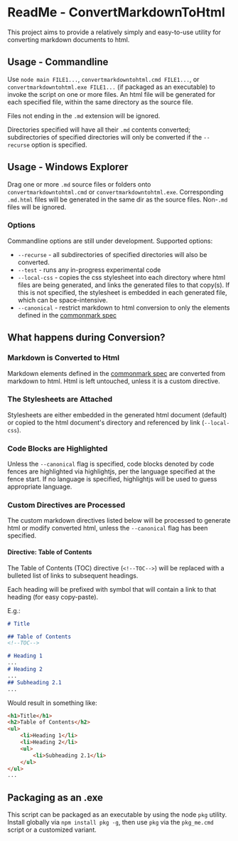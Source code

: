 # ReadMe - ConvertMarkdownToHtml

This project aims to provide a relatively simply and easy-to-use utility for converting markdown documents to html.

## Usage - Commandline
Use `node main FILE1...`, `convertmarkdowntohtml.cmd FILE1...`, or `convertmarkdowntohtml.exe FILE1...` (if packaged as an executable) to invoke the script on one or more files. An html file will be generated for each specified file, within the same directory as the source file.

Files not ending in the `.md` extension will be ignored.

Directories specified will have all their `.md` contents converted; subdirectories of specified directories will only be converted if the `--recurse` option is specified.

## Usage - Windows Explorer
Drag one or more `.md` source files or folders onto `convertmarkdowntohtml.cmd` or `convertmarkdowntohtml.exe`. Corresponding `.md.html` files will be generated in the same dir as the source files. Non-`.md` files will be ignored.

### Options
Commandline options are still under development. Supported options:

* `--recurse` - all subdirectories of specified directories will also be converted.
* `--test` - runs any in-progress experimental code
* `--local-css` - copies the css stylesheet into each directory where html files are being generated, and links the generated files to that copy(s). If this is not specified, the stylesheet is embedded in each generated file, which can be space-intensive.
* `--canonical` - restrict markdown to html conversion to only the elements defined in the [commonmark spec](https://commonmark.org/)



## What happens during Conversion?

### Markdown is Converted to Html
Markdown elements defined in the [commonmark spec](https://commonmark.org/) are converted from markdown to html. Html is left untouched, unless it is a custom directive.

### The Stylesheets are Attached
Stylesheets are either embedded in the generated html document (default) or copied to the html document's directory and referenced by link (`--local-css`).  

### Code Blocks are Highlighted
Unless the `--canonical` flag is specified, code blocks denoted by code fences are highlighted via highlightjs, per the language specified at the fence start. If no language is specified, highlightjs will be used to guess appropriate language.

### Custom Directives are Processed
The custom markdown directives listed below will be processed to generate html or modify converted html, unless the `--canonical` flag has been specified.

#### Directive: Table of Contents
The Table of Contents (TOC) directive (`<!--TOC-->`) will be replaced with a bulleted list of links to subsequent headings.

Each heading will be prefixed with symbol that will contain a link to that heading (for easy copy-paste).

E.g.:
```md
# Title

## Table of Contents
<!--TOC-->

# Heading 1
...
# Heading 2
...
## Subheading 2.1
...
```

Would result in something like:

```html
<h1>Title</h1>
<h2>Table of Contents</h2>
<ul>
    <li>Heading 1</li>
    <li>Heading 2</li>
    <ul>
        <li>Subheading 2.1</li>
    </ul>
</ul>
...
```

## Packaging as an .exe
This script can be packaged as an executable by using the node `pkg` utility. Install globally via `npm install pkg -g`, then use `pkg` via the `pkg_me.cmd` script or a customized variant.